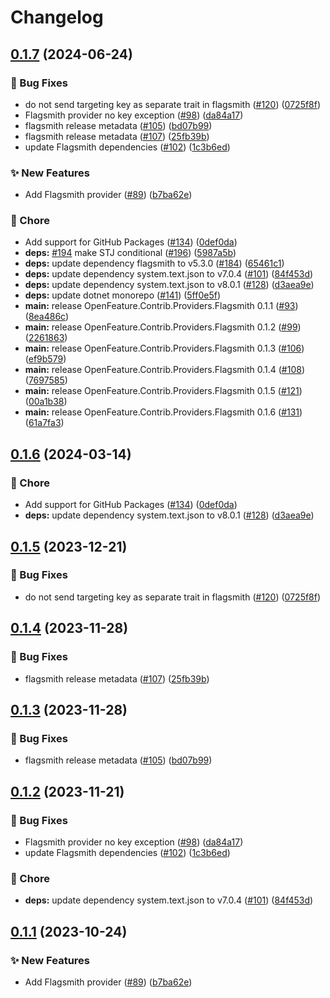# Changelog

## [0.1.7](https://github.com/jenshenneberg/dotnet-sdk-contrib/compare/OpenFeature.Contrib.Providers.Flagsmith-v0.1.6...OpenFeature.Contrib.Providers.Flagsmith-v0.1.7) (2024-06-24)


### 🐛 Bug Fixes

* do not send targeting key as separate trait in flagsmith ([#120](https://github.com/jenshenneberg/dotnet-sdk-contrib/issues/120)) ([0725f8f](https://github.com/jenshenneberg/dotnet-sdk-contrib/commit/0725f8f3c726c05a6ccd2580f04b896f0aff4810))
* Flagsmith provider no key exception ([#98](https://github.com/jenshenneberg/dotnet-sdk-contrib/issues/98)) ([da84a17](https://github.com/jenshenneberg/dotnet-sdk-contrib/commit/da84a177b574ac5779f3d85af836e426f47020e7))
* flagsmith release metadata ([#105](https://github.com/jenshenneberg/dotnet-sdk-contrib/issues/105)) ([bd07b99](https://github.com/jenshenneberg/dotnet-sdk-contrib/commit/bd07b9936099374af47c2d52127635a9d2cb980c))
* flagsmith release metadata ([#107](https://github.com/jenshenneberg/dotnet-sdk-contrib/issues/107)) ([25fb39b](https://github.com/jenshenneberg/dotnet-sdk-contrib/commit/25fb39bf3202b1393d831dadecb8cd4c965f4fc1))
* update Flagsmith dependencies ([#102](https://github.com/jenshenneberg/dotnet-sdk-contrib/issues/102)) ([1c3b6ed](https://github.com/jenshenneberg/dotnet-sdk-contrib/commit/1c3b6ed1f23c137e3703d8bcd710e5d180a5565d))


### ✨ New Features

* Add Flagsmith provider ([#89](https://github.com/jenshenneberg/dotnet-sdk-contrib/issues/89)) ([b7ba62e](https://github.com/jenshenneberg/dotnet-sdk-contrib/commit/b7ba62e4f88f23fba9daeaf487465834846ae532))


### 🧹 Chore

* Add support for GitHub Packages ([#134](https://github.com/jenshenneberg/dotnet-sdk-contrib/issues/134)) ([0def0da](https://github.com/jenshenneberg/dotnet-sdk-contrib/commit/0def0da173e2f327b7381eba043b6e99ae8f26fe))
* **deps:** [#194](https://github.com/jenshenneberg/dotnet-sdk-contrib/issues/194) make STJ conditional ([#196](https://github.com/jenshenneberg/dotnet-sdk-contrib/issues/196)) ([5987a5b](https://github.com/jenshenneberg/dotnet-sdk-contrib/commit/5987a5b309f188501b08cc4cc7c50575e888493c))
* **deps:** update dependency flagsmith to v5.3.0 ([#184](https://github.com/jenshenneberg/dotnet-sdk-contrib/issues/184)) ([65461c1](https://github.com/jenshenneberg/dotnet-sdk-contrib/commit/65461c12f232da10627fe6be0892ba36945bedbe))
* **deps:** update dependency system.text.json to v7.0.4 ([#101](https://github.com/jenshenneberg/dotnet-sdk-contrib/issues/101)) ([84f453d](https://github.com/jenshenneberg/dotnet-sdk-contrib/commit/84f453ded557491ae69ae7d279d51642327dc8e6))
* **deps:** update dependency system.text.json to v8.0.1 ([#128](https://github.com/jenshenneberg/dotnet-sdk-contrib/issues/128)) ([d3aea9e](https://github.com/jenshenneberg/dotnet-sdk-contrib/commit/d3aea9e6a957c3c0ecc4f318f10916801cffe945))
* **deps:** update dotnet monorepo ([#141](https://github.com/jenshenneberg/dotnet-sdk-contrib/issues/141)) ([5ff0e5f](https://github.com/jenshenneberg/dotnet-sdk-contrib/commit/5ff0e5f4c5939e9a584809e623b1306f7546c5b1))
* **main:** release OpenFeature.Contrib.Providers.Flagsmith 0.1.1 ([#93](https://github.com/jenshenneberg/dotnet-sdk-contrib/issues/93)) ([8ea486c](https://github.com/jenshenneberg/dotnet-sdk-contrib/commit/8ea486c4bb22dcbceb18e199b70c99d15d652806))
* **main:** release OpenFeature.Contrib.Providers.Flagsmith 0.1.2 ([#99](https://github.com/jenshenneberg/dotnet-sdk-contrib/issues/99)) ([2261863](https://github.com/jenshenneberg/dotnet-sdk-contrib/commit/226186378b9dc610a07e4ab4bb38fefec418e28c))
* **main:** release OpenFeature.Contrib.Providers.Flagsmith 0.1.3 ([#106](https://github.com/jenshenneberg/dotnet-sdk-contrib/issues/106)) ([ef9b579](https://github.com/jenshenneberg/dotnet-sdk-contrib/commit/ef9b5790ee8a3b7616425ab16bb02311d684cfb3))
* **main:** release OpenFeature.Contrib.Providers.Flagsmith 0.1.4 ([#108](https://github.com/jenshenneberg/dotnet-sdk-contrib/issues/108)) ([7697585](https://github.com/jenshenneberg/dotnet-sdk-contrib/commit/76975853cd064f8cba53dc470436479357bb63da))
* **main:** release OpenFeature.Contrib.Providers.Flagsmith 0.1.5 ([#121](https://github.com/jenshenneberg/dotnet-sdk-contrib/issues/121)) ([00a1b38](https://github.com/jenshenneberg/dotnet-sdk-contrib/commit/00a1b38e915c7ca197a01559154a84c460b41cb8))
* **main:** release OpenFeature.Contrib.Providers.Flagsmith 0.1.6 ([#131](https://github.com/jenshenneberg/dotnet-sdk-contrib/issues/131)) ([61a7fa3](https://github.com/jenshenneberg/dotnet-sdk-contrib/commit/61a7fa3471dc61b8bbef956a202307c59617eb07))

## [0.1.6](https://github.com/open-feature/dotnet-sdk-contrib/compare/OpenFeature.Contrib.Providers.Flagsmith-v0.1.5...OpenFeature.Contrib.Providers.Flagsmith-v0.1.6) (2024-03-14)


### 🧹 Chore

* Add support for GitHub Packages ([#134](https://github.com/open-feature/dotnet-sdk-contrib/issues/134)) ([0def0da](https://github.com/open-feature/dotnet-sdk-contrib/commit/0def0da173e2f327b7381eba043b6e99ae8f26fe))
* **deps:** update dependency system.text.json to v8.0.1 ([#128](https://github.com/open-feature/dotnet-sdk-contrib/issues/128)) ([d3aea9e](https://github.com/open-feature/dotnet-sdk-contrib/commit/d3aea9e6a957c3c0ecc4f318f10916801cffe945))

## [0.1.5](https://github.com/open-feature/dotnet-sdk-contrib/compare/OpenFeature.Contrib.Providers.Flagsmith-v0.1.4...OpenFeature.Contrib.Providers.Flagsmith-v0.1.5) (2023-12-21)


### 🐛 Bug Fixes

* do not send targeting key as separate trait in flagsmith ([#120](https://github.com/open-feature/dotnet-sdk-contrib/issues/120)) ([0725f8f](https://github.com/open-feature/dotnet-sdk-contrib/commit/0725f8f3c726c05a6ccd2580f04b896f0aff4810))

## [0.1.4](https://github.com/open-feature/dotnet-sdk-contrib/compare/OpenFeature.Contrib.Providers.Flagsmith-v0.1.3...OpenFeature.Contrib.Providers.Flagsmith-v0.1.4) (2023-11-28)


### 🐛 Bug Fixes

* flagsmith release metadata ([#107](https://github.com/open-feature/dotnet-sdk-contrib/issues/107)) ([25fb39b](https://github.com/open-feature/dotnet-sdk-contrib/commit/25fb39bf3202b1393d831dadecb8cd4c965f4fc1))

## [0.1.3](https://github.com/open-feature/dotnet-sdk-contrib/compare/OpenFeature.Contrib.Providers.Flagsmith-v0.1.2...OpenFeature.Contrib.Providers.Flagsmith-v0.1.3) (2023-11-28)


### 🐛 Bug Fixes

* flagsmith release metadata ([#105](https://github.com/open-feature/dotnet-sdk-contrib/issues/105)) ([bd07b99](https://github.com/open-feature/dotnet-sdk-contrib/commit/bd07b9936099374af47c2d52127635a9d2cb980c))

## [0.1.2](https://github.com/open-feature/dotnet-sdk-contrib/compare/OpenFeature.Contrib.Providers.Flagsmith-v0.1.1...OpenFeature.Contrib.Providers.Flagsmith-v0.1.2) (2023-11-21)


### 🐛 Bug Fixes

* Flagsmith provider no key exception ([#98](https://github.com/open-feature/dotnet-sdk-contrib/issues/98)) ([da84a17](https://github.com/open-feature/dotnet-sdk-contrib/commit/da84a177b574ac5779f3d85af836e426f47020e7))
* update Flagsmith dependencies ([#102](https://github.com/open-feature/dotnet-sdk-contrib/issues/102)) ([1c3b6ed](https://github.com/open-feature/dotnet-sdk-contrib/commit/1c3b6ed1f23c137e3703d8bcd710e5d180a5565d))


### 🧹 Chore

* **deps:** update dependency system.text.json to v7.0.4 ([#101](https://github.com/open-feature/dotnet-sdk-contrib/issues/101)) ([84f453d](https://github.com/open-feature/dotnet-sdk-contrib/commit/84f453ded557491ae69ae7d279d51642327dc8e6))

## [0.1.1](https://github.com/open-feature/dotnet-sdk-contrib/compare/OpenFeature.Contrib.Providers.Flagsmith-v0.1.0...OpenFeature.Contrib.Providers.Flagsmith-v0.1.1) (2023-10-24)


### ✨ New Features

* Add Flagsmith provider ([#89](https://github.com/open-feature/dotnet-sdk-contrib/issues/89)) ([b7ba62e](https://github.com/open-feature/dotnet-sdk-contrib/commit/b7ba62e4f88f23fba9daeaf487465834846ae532))
